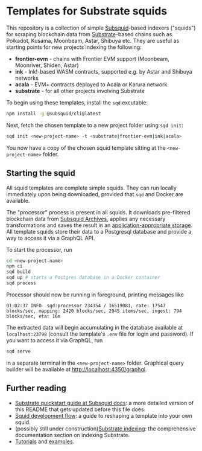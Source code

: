 # Templates for Substrate squids

This repository is a collection of simple [Subsquid](https://www.subsquid.io)-based indexers ("squids") for scraping blockchain data from [Substrate](https://substrate.io)-based chains such as Polkadot, Kusama, Moonbeam, Astar, Shibuya etc. They are useful as starting points for new projects indexing the following:

* **frontier-evm** - chains with Frontier EVM support (Moonbeam, Moonriver, Shiden, Astar)
* **ink** - Ink!-based WASM contracts, supported e.g. by Astar and Shibuya networks
* **acala** - EVM+ contracts deployed to Acala or Karura network
* **substrate** - for all other projects involving Substrate

To begin using these templates, install the `sqd` excutable:
```bash
npm install -g @subsquid/cli@latest
```
Next, fetch the chosen template to a new project folder using `sqd init`:
```bash
sqd init <new-project-name> -t <substrate|frontier-evm|ink|acala>
```
You now have a copy of the chosen squid template sitting at the `<new-project-name>` folder.

## Starting the squid

All squid templates are complete simple squids. They can run locally immediately upon being downloaded, provided that `sqd` and Docker are available.

The "processor" process is present in all squids. It downloads pre-filtered blockchain data from [Subsquid Archives](https://docs.subsquid.io/archives/), applies any necessary transformations and saves the result in an [application-appropriate storage](https://docs.subsquid.io/basics/store/). All template squids store their data to a Postgresql database and provide a way to access it via a GraphQL API.

To start the processor, run
```bash
cd <new-project-name>
npm ci
sqd build
sqd up # starts a Postgres database in a Docker container
sqd process
```
Processor should now be running in foreground, printing messages like
```
01:02:37 INFO  sqd:processor 234354 / 16519081, rate: 17547 blocks/sec, mapping: 2420 blocks/sec, 2945 items/sec, ingest: 794 blocks/sec, eta: 16m
```
The extracted data will begin accumulating in the database available at `localhost:23798` (consult the template's `.env` file for login and password). If you want to access it via GraphQL, run
```bash
sqd serve
```
in a separate terminal in the `<new-project-name>` folder. Graphical query builder will be available at [http://localhost:4350/graphql](http://localhost:4350/graphql).

## Further reading

* [Substrate quickstart guide at Subsquid docs](https://docs.subsquid.io/quickstart/quickstart-substrate/): a more detailed version of this README that gets updated before this file does.
* [Squid development flow](https://docs.subsquid.io/basics/squid-development/): a guide to reshaping a template into your own squid.
* (possibly still under construction)[Substrate indexing](https://docs.subsquid.io/substrate-indexing/): the comprehensive documentation section on indexing Substrate.
* [Tutorials](https://docs.subsquid.io/tutorials/) and [examples](https://docs.subsquid.io/examples).
